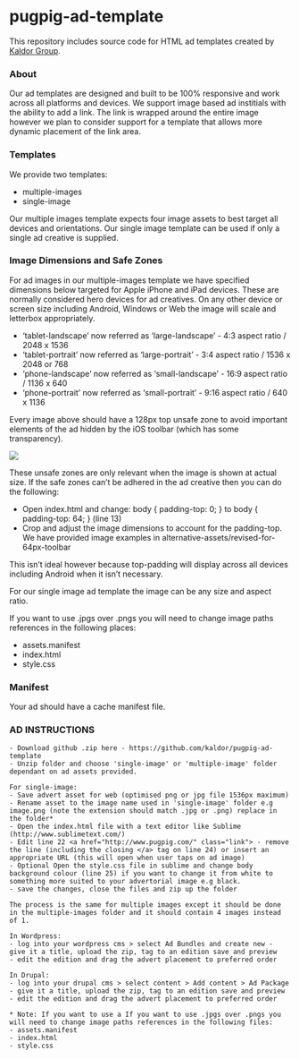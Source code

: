pugpig-ad-template
==================

This repository includes source code for HTML ad templates created by [Kaldor Group](http://kaldorgroup.com).

### About

Our ad templates are designed and built to be 100% responsive and work across all platforms and devices. We support image based ad institials with the ability to add a link. The link is wrapped around the entire image however we plan to consider support for a template that allows more dynamic placement of the link area.


### Templates

We provide two templates:
* multiple-images
* single-image

Our multiple images template expects four image assets to best target all devices and orientations.
Our single image template can be used if only a single ad creative is supplied.

### Image Dimensions and Safe Zones 

For ad images in our multiple-images template we have specified dimensions below targeted for Apple iPhone and iPad devices. These are normally considered hero devices for ad creatives. On any other device or screen size including Android, Windows or Web the image will scale and letterbox appropriately.

* ‘tablet-landscape’ now referred as ‘large-landscape’ - 4:3 aspect ratio / 2048 x 1536
* ‘tablet-portrait’ now referred as ‘large-portrait’ - 3:4 aspect ratio / 1536 x 2048 or 768
* ‘phone-landscape’ now referred as ‘small-landscape’ - 16:9 aspect ratio / 1136 x 640
* ‘phone-portrait’ now referred as ‘small-portrait’ - 9:16 aspect ratio / 640 x 1136

Every image above should have a 128px top unsafe zone to avoid important elements of the ad hidden by the iOS toolbar (which has some transparency).


![](https://raw.githubusercontent.com/kaldor/pugpig-ad-template/master/readme-image.png)

These unsafe zones are only relevant when the image is shown at actual size.
If the safe zones can’t be adhered in the ad creative then you can do the following:

* Open index.html and change:
body { padding-top: 0; } to body { padding-top: 64; } (line 13)
* Crop and adjust the image dimensions to account for the padding-top. We have provided image examples in alternative-assets/revised-for-64px-toolbar

This isn’t ideal however because top-padding will display across all devices including Android when it isn’t necessary.

For our single image ad template the image can be any size and aspect ratio.

If you want to use .jpgs over .pngs you will need to change image paths references in the following places:

* assets.manifest
* index.html
* style.css

### Manifest
Your ad should have a cache manifest file. 

### AD INSTRUCTIONS

	- Download github .zip here - https://github.com/kaldor/pugpig-ad-template
	- Unzip folder and choose 'single-image' or 'multiple-image' folder dependant on ad assets provided.
	
	For single-image:
	- Save advert asset for web (optimised png or jpg file 1536px maximum)
	- Rename asset to the image name used in 'single-image' folder e.g image.png (note the extension should match .jpg or .png) replace in the folder*
	- Open the index.html file with a text editor like Sublime (http://www.sublimetext.com/)
	- Edit line 22 <a href="http://www.pugpig.com/" class="link"> - remove the line (including the closing </a> tag on line 24) or insert an appropriate URL (this will open when user taps on ad image)
	- Optional Open the style.css file in sublime and change body background colour (line 25) if you want to change it from white to something more suited to your advertorial image e.g black.
	- save the changes, close the files and zip up the folder

	The process is the same for multiple images except it should be done in the multiple-images folder and it should contain 4 images instead of 1.

	In Wordpress:
	- log into your wordpress cms > select Ad Bundles and create new - give it a title, upload the zip, tag to an edition save and preview
	- edit the edition and drag the advert placement to preferred order

	In Drupal:
	- log into your drupal cms > select content > Add content > Ad Package - give it a title, upload the zip, tag to an edition save and preview
	- edit the edition and drag the advert placement to preferred order

	* Note: If you want to use a If you want to use .jpgs over .pngs you will need to change image paths references in the following files:
	- assets.manifest
	- index.html
	- style.css







